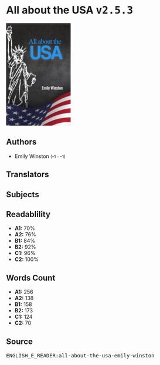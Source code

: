 # All about the USA <kbd>v2.5.3</kbd>

![](./cover.medium.jpg "")

## Authors


 - Emily Winston <small>(-1 - -1)</small>

## Translators



## Subjects



## Readablility


 - **A1:** 70%
 - **A2:** 76%
 - **B1:** 84%
 - **B2:** 92%
 - **C1:** 96%
 - **C2:** 100%

## Words Count


 - **A1:** 256
 - **A2:** 138
 - **B1:** 158
 - **B2:** 173
 - **C1:** 124
 - **C2:** 70

## Source


<kbd>ENGLISH_E_READER:all-about-the-usa-emily-winston</kbd>
